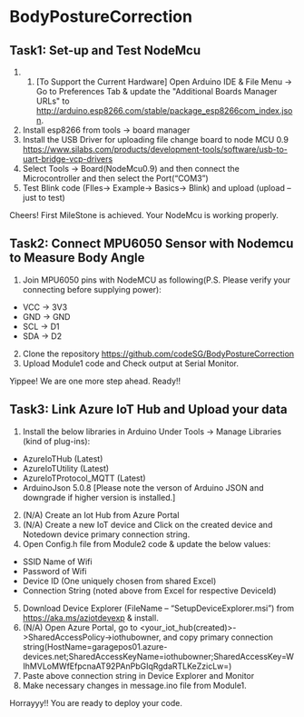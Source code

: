 # BodyPostureCorrection

## Task1: Set-up and Test NodeMcu 

1. 1.	[To Support the Current Hardware] Open Arduino IDE & File Menu -> Go to Preferences Tab & update the "Additional Boards Manager URLs" to     http://arduino.esp8266.com/stable/package_esp8266com_index.json.
2. Install esp8266 from tools -> board manager 
3. Install the USB Driver for uploading file change board to node MCU 0.9 https://www.silabs.com/products/development-tools/software/usb-to-uart-bridge-vcp-drivers
4. Select Tools -> Board(NodeMcu0.9) and then connect the Microcontroller and then select the Port(“COM3”)
5. Test Blink code (FIles-> Example-> Basics-> Blink) and upload (upload – just to test)


Cheers! First MileStone is achieved. Your NodeMcu is working properly.

## Task2: Connect MPU6050 Sensor with Nodemcu  to Measure Body Angle

1. Join MPU6050 pins with NodeMCU as following(P.S. Please verify your connecting before supplying power):
  * VCC -> 3V3
  * GND -> GND
  * SCL -> D1
  * SDA -> D2
2. Clone the repository https://github.com/codeSG/BodyPostureCorrection 
3. Upload Module1 code and Check output at Serial Monitor.

  
Yippee! We are one more step ahead. Ready!!

## Task3: Link Azure IoT Hub and Upload your data
1. Install the below libraries in Arduino Under Tools -> Manage Libraries (kind of plug-ins):
  * AzureIoTHub (Latest)
  * AzureIoTUtility (Latest)
  * AzureIoTProtocol_MQTT (Latest)
  * ArduinoJson 5.0.8 [Please note the verson of Arduino JSON and downgrade if higher version is installed.]

2. (N/A) Create an Iot Hub from Azure Portal
3. (N/A) Create a new IoT device and Click on the created device and Notedown device primary connection string.
4. Open Config.h file from Module2 code  & update the below values:
* SSID Name of Wifi
* Password of Wifi
* Device ID (One uniquely chosen from shared Excel)
* Connection String (noted above from Excel for respective DeviceId)

5. Download Device Explorer (FileName – “SetupDeviceExplorer.msi”) from https://aka.ms/aziotdevexp & install.
6. (N/A) Open Azure Portal, go to <your_iot_hub(created)>->SharedAccessPolicy->iothubowner, and copy primary connection string(HostName=garagepos01.azure-devices.net;SharedAccessKeyName=iothubowner;SharedAccessKey=WIhMVLoMWfEfpcnaAT92PAnPbGIqRgdaRTLKeZzicLw=)
7. Paste above connection string in Device Explorer and Monitor
8. Make necessary changes in message.ino file from Module1.

Horrayyy!! You are ready to deploy your code.
